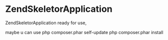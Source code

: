 # ZendSkeletorApplication
ZendSkeletorApplication ready for use,

maybe u can use 
php composer.phar self-update
php composer.phar install
